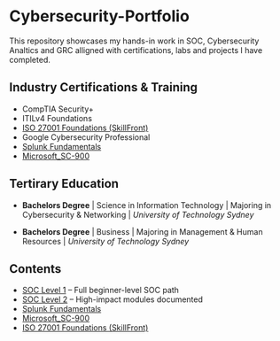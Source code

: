 # Cybersecurity-Portfolio
This repository showcases my hands-in work in SOC, Cybersecurity Analtics and GRC alligned with certifications, labs and projects I have completed.


## Industry Certifications & Training
- CompTIA Security+
- ITILv4 Foundations
- [ISO 27001 Foundations (SkillFront)](./ISO27001_Foundations/README.md)
- Google Cybersecurity Professional
- [Splunk Fundamentals](./Splunk/Splunk_README.md)
- [Microsoft_SC-900](./Microsoft_SC-900/README.md)

  
## Tertirary Education
- **Bachelors Degree** | Science in Information Technology | Majoring in Cybersecurity & Networking    | _University of Technology Sydney_
  
- **Bachelors Degree** | Business |  Majoring in Management & Human Resources | _University of Technology Sydney_


## Contents
- [SOC Level 1](./THM/THM_SOCL1/THM_SOCL1_README.md) – Full beginner-level SOC path
- [SOC Level 2](./THM/SOC_L2/README.md) – High-impact modules documented
- [Splunk Fundamentals](./Splunk/Splunk_README.md)
- [Microsoft_SC-900](./Microsoft_SC-900/README.md)
- [ISO 27001 Foundations (SkillFront)](./ISO27001_Foundations/README.md)
